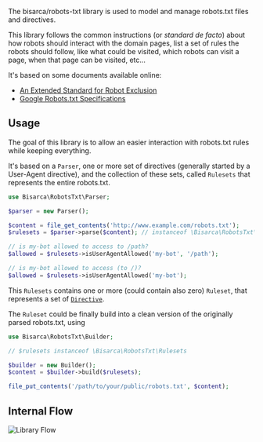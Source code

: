 The bisarca/robots-txt library is used to model and manage robots.txt files and
directives.

This library follows the common instructions (or _standard de facto_) about
how robots should interact with the domain pages, list a set of rules the robots
should follow, like what could be visited, which robots can visit a page,
when that page can be visited, etc...

It's based on some documents available online:

* [An Extended Standard for Robot Exclusion](http://www.conman.org/people/spc/robots2.html)
* [Google Robots.txt Specifications](https://developers.google.com/webmasters/control-crawl-index/docs/robots_txt)


Usage
-----

The goal of this library is to allow an easier interaction with robots.txt rules
while keeping everything.

It's based on a `Parser`, one or more set of directives (generally started by a
User-Agent directive), and the collection of these sets, called `Rulesets` that
represents the entire robots.txt.

```php
use Bisarca\RobotsTxt\Parser;

$parser = new Parser();

$content = file_get_contents('http://www.example.com/robots.txt');
$rulesets = $parser->parse($content); // instanceof \Bisarca\RobotsTxt\Rulesets

// is my-bot allowed to access to /path?
$allowed = $rulesets->isUserAgentAllowed('my-bot', '/path');

// is my-bot allowed to access (to /)?
$allowed = $rulesets->isUserAgentAllowed('my-bot');
```

This `Rulesets` contains one or more (could contain also zero) `Ruleset`, that
represents a set of [`Directive`](directives).

The `Ruleset` could be finally build into a clean version of the originally
parsed robots.txt, using

```php
use Bisarca\RobotsTxt\Builder;

// $rulesets instanceof \Bisarca\RobotsTxt\Rulesets

$builder = new Builder();
$content = $builder->build($rulesets);

file_put_contents('/path/to/your/public/robots.txt', $content);
```


Internal Flow
-------------

![Library Flow](https://www.websequencediagrams.com/cgi-bin/cdraw?lz=dGl0bGUgRmxvdwoKUGFyc2VyLT5SdWxlc2V0czogUGFyc2luZyBmcm9tIGEgZGlydHkgcm9ib3RzLnR4dAoAIggAKAxJbnRlcm5hbC9Vc2VyIGVsYWJvcmF0aW9uACMLQnVpbGRlcjogAAQFaW5nIGEgY2xlYW4AUQw&s=napkin)
